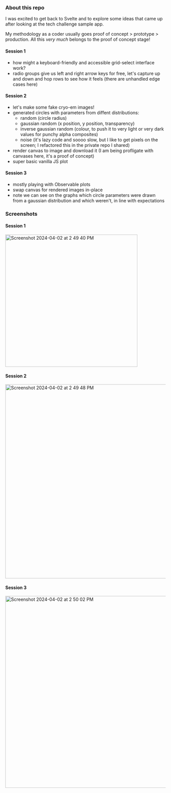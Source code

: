 ### About this repo

I was excited to get back to Svelte and to explore some ideas that came up after looking at the tech challenge sample app.

My methodology as a coder usually goes proof of concept > prototype > production. All this _very much_ belongs to the proof of concept stage!

#### Session 1
- how might a keyboard-friendly and accessible grid-select interface work?
- radio groups give us left and right arrow keys for free, let's capture up and down and hop rows to see how it feels (there are unhandled edge cases here)

#### Session 2
- let's make some fake cryo-em images!
- generated circles with parameters from diffent distributions:
  - random (circle radius) 
  - gaussian random (x position, y position, transparency)
  - inverse gaussian random (colour, to push it to very light or very dark values for punchy alpha composites)
  - noise (it's lazy code and soooo slow, but I like to get pixels on the screen; I refactored this in the private repo I shared)
- render canvas to image and download it (I am being profligate with canvases here, it's a proof of concept)
- super basic vanilla JS plot

#### Session 3
- mostly playing with Observable plots
- swap canvas for rendered images in-place
- note we can see on the graphs which circle parameters were drawn from a gaussian distribution and which weren't, in line with expectations

### Screenshots

#### Session 1
<img width="415" alt="Screenshot 2024-04-02 at 2 49 40 PM" src="https://github.com/jakemoves/cryo-em-hackdays/assets/4842862/a3c02ff5-849b-482c-a05b-6ac82be71952">

#### Session 2
<img width="609" alt="Screenshot 2024-04-02 at 2 49 48 PM" src="https://github.com/jakemoves/cryo-em-hackdays/assets/4842862/2806155d-cac0-4de2-b74a-37aa9d980b93">

#### Session 3
<img width="602" alt="Screenshot 2024-04-02 at 2 50 02 PM" src="https://github.com/jakemoves/cryo-em-hackdays/assets/4842862/98299fd7-f718-4d48-a9bc-d865ea5f437e">


